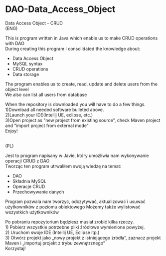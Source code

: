 # DAO-Data_Access_Object
Data Access Object - CRUD </br>
(ENG) </br>
<p> This is program written in Java which enable us to make CRUD operations with DAO</br>
During creating this program I consolidated the knowledge about: 
<ul> 
<li>Data Access Object</li> 
<li>MySQL syntax</li>
<li>CRUD operations</li> 
<li>Data storage</li>
</ul>
The program enables us to create, read, update and delete users from the object level</br> 
We also can list all users from database</br>
<p>When the repository is downloaded you will have to do a few things.</br>
1)Download all needed software bulleted above. </br>
2)Launch your IDE(Intellij UE, eclipse, etc.) </br>
3)Open project as "new project from existing source", check Maven project and "import project from external mode"</br>
Enjoy!</p> 
</br>
(PL) </br>
<p> 
Jest to program napisany w Javie, który umożliwia nam wykonywanie operacji CRUD z DAO</br>
Tworząc ten program utrwaliłem swoją wiedzę na temat:
<ul> 
<li>DAO</li> 
<li>Składnia MySQL</li>
<li>Operacje CRUD</li> 
<li>Przechowywanie danych</li> 
</ul>
Program pozwala nam tworzyć, odczytywać, aktualizować i usuwać użytkowników z poziomu obiektowego<//br>
Możemy także wylistować wszystkich użytkowników</br>
<p>Po pobraniu repozytorium będziesz musiał zrobić kilka rzeczy.</br>
1) Pobierz wszystkie potrzebne pliki źródłowe wymienione powyżej. </br>
2) Uruchom swoje IDE (Intellij UE, Eclipse itp.) </br>
3) Otwórz projekt jako „nowy projekt z istniejącego źródła”, zaznacz projekt Maven i „importuj projekt z trybu zewnętrznego”</br>
Korzystaj!</p>
